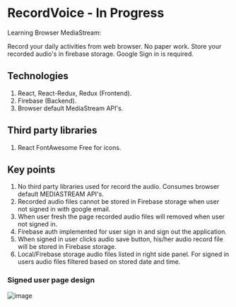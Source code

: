# RecordVoice - In Progress

Learning Browser MediaStream:

Record your daily activities from web browser. No paper work. Store your recorded audio's in firebase storage. Google Sign in is required.

## Technologies
1. React, React-Redux, Redux (Frontend).
2. Firebase (Backend).
3. Browser default MediaStream API's.

## Third party libraries
1. React FontAwesome Free for icons.

## Key points
1. No third party libraries used for record the audio. Consumes browser default MEDIASTREAM API's.
2. Recorded audio files cannot be stored in Firebase storage when user not signed in with google email.
3. When user fresh the page recorded audio files will removed when user not signed in.
4. Firebase auth implemented for user sign in and sign out the application.
5. When signed in user clicks audio save button, his/her audio record file will be stored in Firebase storage.
6. Local/Firebase storage audio files listed in right side panel. For signed in users audio files filtered based on stored date and time.

### Signed user page design

![image](https://github.com/vulchivijay/record-voice/blob/main/public/screenshots/userpage.jpg)
